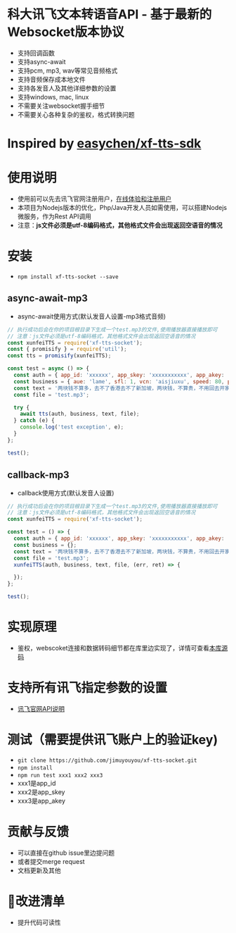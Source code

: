 # 科大讯飞文本转语音API - 基于最新的Websocket版本协议
- 支持回调函数
- 支持async-await
- 支持pcm, mp3, wav等常见音频格式
- 支持音频保存成本地文件
- 支持各发音人及其他详细参数的设置
- 支持windows, mac, linux
- 不需要关注websocket握手细节
- 不需要关心各种复杂的鉴权，格式转换问题

# Inspired by [easychen/xf-tts-sdk](https://github.com/easychen/xf-tts-sdk)

# 使用说明
- 使用前可以先去讯飞官网注册用户，[在线体验和注册用户](https://www.xfyun.cn/services/online_tts)
- 本项目为Nodejs版本的优化，Php/Java开发人员如需使用，可以搭建Nodejs微服务，作为Rest API调用
- 注意：**js文件必须是utf-8编码格式，其他格式文件会出现返回空语音的情况**

# 安装
- `npm install xf-tts-socket --save`

## async-await-mp3
- async-await使用方式(默认发音人设置-mp3格式音频)
```js
// 执行成功后会在你的项目根目录下生成一个test.mp3的文件,使用播放器直接播放即可
// 注意：js文件必须是utf-8编码格式，其他格式文件会出现返回空语音的情况
const xunfeiTTS = require('xf-tts-socket');
const { promisify } = require('util');
const tts = promisify(xunfeiTTS);

const test = async () => {
  const auth = { app_id: 'xxxxxx', app_skey: 'xxxxxxxxxxx', app_akey: 'xxxxxxxxxxx' };
  const business = { aue: 'lame', sfl: 1, vcn: 'aisjiuxu', speed: 80, pitch: 50 };
  const text = '两块钱不算多，去不了香港去不了新加坡，两块钱，不算贵，不用回去开家庭会。';
  const file = 'test.mp3';

  try {
    await tts(auth, business, text, file);
  } catch (e) {
    console.log('test exception', e);
  }
};

test();
```

## callback-mp3
- callback使用方式(默认发音人设置)
```js
// 执行成功后会在你的项目根目录下生成一个test.mp3的文件,使用播放器直接播放即可
// 注意：js文件必须是utf-8编码格式，其他格式文件会出现返回空语音的情况
const xunfeiTTS = require('xf-tts-socket');

const test = () => {
  const auth = { app_id: 'xxxxxx', app_skey: 'xxxxxxxxxxx', app_akey: 'xxxxxxxxxxx' };
  const business = {};
  const text = '两块钱不算多，去不了香港去不了新加坡，两块钱，不算贵，不用回去开家庭会。';
  const file = 'test.mp3';
  xunfeiTTS(auth, business, text, file, (err, ret) => {

  });
};

test();
```

# 实现原理
- 鉴权，webscoket连接和数据转码细节都在库里边实现了，详情可查看[本库源码](https://github.com/jimuyouyou/xf-tts-socket)

# 支持所有讯飞指定参数的设置
- [讯飞官网API说明](https://www.xfyun.cn/doc/tts/online_tts/API.html#%E6%8E%A5%E5%8F%A3%E8%B0%83%E7%94%A8%E6%B5%81%E7%A8%8B)

# 测试（需要提供讯飞账户上的验证key)
- `git clone https://github.com/jimuyouyou/xf-tts-socket.git`
- `npm install`
- `npm run test xxx1 xxx2 xxx3`
- xxx1是app_id
- xxx2是app_skey
- xxx3是app_akey

# 贡献与反馈
- 可以直接在github issue里边提问题
- 或者提交merge request
- 文档更新及其他

# 改进清单
- 提升代码可读性